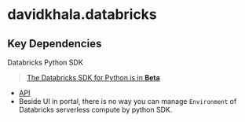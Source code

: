 # davidkhala.databricks

## Key Dependencies

Databricks Python SDK
> [The Databricks SDK for Python is in **Beta**](https://docs.databricks.com/en/dev-tools/sdk-python.html)
- [API](https://databricks-sdk-py.readthedocs.io/en/latest/)
- Beside UI in portal, there is no way you can manage `Environment` of Databricks serverless compute by python SDK. 

